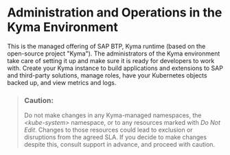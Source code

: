 <!-- loiob8e16869e64a4abe93cc194aa6fdacf5 -->

# Administration and Operations in the Kyma Environment

This is the managed offering of SAP BTP, Kyma runtime \(based on the open-source project "Kyma"\). The administrators of the Kyma environment take care of setting it up and make sure it is ready for developers to work with. Create your Kyma instance to build applications and extensions to SAP and third-party solutions, manage roles, have your Kubernetes objects backed up, and view metrics and logs.

> ### Caution:  
> Do not make changes in any Kyma-managed namespaces, the *<kube-system\>* namespace, or to any resources marked with *Do Not Edit*. Changes to those resources could lead to exclusion or disruptions from the agreed SLA. If you decide to make changes despite this, consult support in advance, and proceed with caution.

